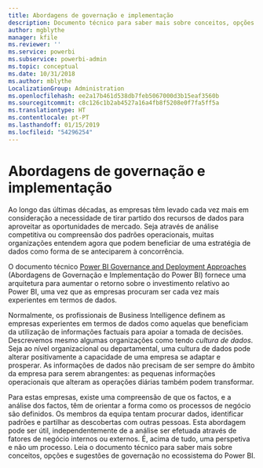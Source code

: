```yaml
---
title: Abordagens de governação e implementação
description: Documento técnico para saber mais sobre conceitos, opções e sugestões de governação no ecossistema do Power BI.
author: mgblythe
manager: kfile
ms.reviewer: ''
ms.service: powerbi
ms.subservice: powerbi-admin
ms.topic: conceptual
ms.date: 10/31/2018
ms.author: mblythe
LocalizationGroup: Administration
ms.openlocfilehash: ee2a17b461d538db7feb5067000d3b15eaf3560b
ms.sourcegitcommit: c8c126c1b2ab4527a16a4fb8f5208e0f7fa5ff5a
ms.translationtype: HT
ms.contentlocale: pt-PT
ms.lasthandoff: 01/15/2019
ms.locfileid: "54296254"
---
```

# <a name="governance-and-deployment-approaches"></a>Abordagens de governação e implementação

Ao longo das últimas décadas, as empresas têm levado cada vez mais em consideração a necessidade de tirar partido dos recursos de dados para aproveitar as oportunidades de mercado. Seja através de análise competitiva ou compreensão dos padrões operacionais, muitas organizações entendem agora que podem beneficiar de uma estratégia de dados como forma de se anteciparem à concorrência.  

O documento técnico [Power BI Governance and Deployment Approaches](http://go.microsoft.com/fwlink/?LinkId=785915&clcid=0x409) (Abordagens de Governação e Implementação do Power BI) fornece uma arquitetura para aumentar o retorno sobre o investimento relativo ao Power BI, uma vez que as empresas procuram ser cada vez mais experientes em termos de dados.

Normalmente, os profissionais de Business Intelligence definem as empresas experientes em termos de dados como aquelas que beneficiam da utilização de informações factuais para apoiar a tomada de decisões.  Descrevemos mesmo algumas organizações como tendo *cultura de dados*. Seja ao nível organizacional ou departamental, uma cultura de dados pode alterar positivamente a capacidade de uma empresa se adaptar e prosperar.  As informações de dados não precisam de ser sempre do âmbito da empresa para serem abrangentes: as pequenas informações operacionais que alteram as operações diárias também podem transformar.

Para estas empresas, existe uma compreensão de que os factos, e a análise dos factos, têm de orientar a forma como os processos de negócio são definidos. Os membros da equipa tentam procurar dados, identificar padrões e partilhar as descobertas com outras pessoas. Esta abordagem pode ser útil, independentemente de a análise ser efetuada através de fatores de negócio internos ou externos. É, acima de tudo, uma perspetiva e não um processo. Leia o documento técnico para saber mais sobre conceitos, opções e sugestões de governação no ecossistema do Power BI.

